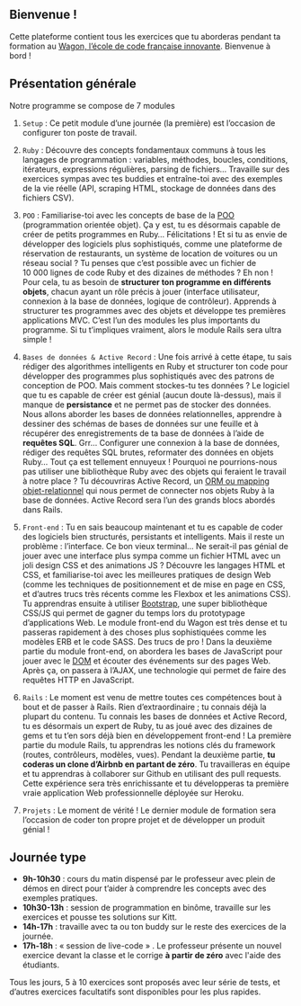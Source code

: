 ## Bienvenue !

Cette plateforme contient tous les exercices que tu aborderas pendant ta formation au [Wagon, l’école de code française innovante](http://www.lewagon.com). Bienvenue à bord !

## Présentation générale

Notre programme se compose de 7 modules

1.  `Setup` : Ce petit module d’une journée (la première) est l’occasion de configurer ton poste de travail.

2.  `Ruby` : Découvre des concepts fondamentaux communs à tous les langages de programmation : variables, méthodes, boucles, conditions, itérateurs, expressions régulières, parsing de fichiers… Travaille sur des exercices sympas avec tes buddies et entraîne-toi avec des exemples de la vie réelle (API, scraping HTML, stockage de données dans des fichiers CSV).

3.  `POO` : Familiarise-toi avec les concepts de base de la [POO](https://fr.wikipedia.org/wiki/Programmation_orient%C3%A9e_objet) (programmation orientée objet). Ça y est, tu es désormais capable de créer de petits programmes en Ruby… Félicitations ! Et si tu as envie de développer des logiciels plus sophistiqués, comme une plateforme de réservation de restaurants, un système de location de voitures ou un réseau social ? Tu penses que c’est possible avec un fichier de 10 000 lignes de code Ruby et des dizaines de méthodes ? Eh non ! Pour cela, tu as besoin de **structurer ton programme en différents objets**, chacun ayant un rôle précis à jouer (interface utilisateur, connexion à la base de données, logique de contrôleur). Apprends à structurer tes programmes avec des objets et développe tes premières applications MVC. C’est l’un des modules les plus importants du programme. Si tu t’impliques vraiment, alors le module Rails sera ultra simple !

4.  `Bases de données & Active Record` : Une fois arrivé à cette étape, tu sais rédiger des algorithmes intelligents en Ruby et structurer ton code pour développer des programmes plus sophistiqués avec des patrons de conception de POO. Mais comment stockes-tu tes données ? Le logiciel que tu es capable de créer est génial (aucun doute là-dessus), mais il manque de **persistance** et ne permet pas de stocker des données. Nous allons aborder les bases de données relationnelles, apprendre à dessiner des schémas de bases de données sur une feuille et à récupérer des enregistrements de ta base de données à l’aide de **requêtes SQL**. Grr… Configurer une connexion à la base de données, rédiger des requêtes SQL brutes, reformater des données en objets Ruby… Tout ça est tellement ennuyeux ! Pourquoi ne pourrions-nous pas utiliser une bibliothèque Ruby avec des objets qui feraient le travail à notre place ? Tu découvriras Active Record, un [ORM ou mapping objet-relationnel](https://fr.wikipedia.org/wiki/Mapping_objet-relationnel) qui nous permet de connecter nos objets Ruby à la base de données. Active Record sera l’un des grands blocs abordés dans Rails.

5.  `Front-end` : Tu en sais beaucoup maintenant et tu es capable de coder des logiciels bien structurés, persistants et intelligents. Mais il reste un problème : l’interface. Ce bon vieux terminal… Ne serait-il pas génial de jouer avec une interface plus sympa comme un fichier HTML avec un joli design CSS et des animations JS ? Découvre les langages HTML et CSS, et familiarise-toi avec les meilleures pratiques de design Web (comme les techniques de positionnement et de mise en page en CSS, et d’autres trucs très récents comme les Flexbox et les animations CSS). Tu apprendras ensuite à utiliser [Bootstrap](http://getbootstrap.com/), une super bibliothèque CSS/JS qui permet de gagner du temps lors du prototypage d’applications Web. Le module front-end du Wagon est très dense et tu passeras rapidement à des choses plus sophistiquées comme les modèles ERB et le code SASS. Des trucs de pro ! Dans la deuxième partie du module front-end, on abordera les bases de JavaScript pour jouer avec le [DOM](https://fr.wikipedia.org/wiki/Document_Object_Model) et écouter des événements sur des pages Web. Après ça, on passera à l’AJAX, une technologie qui permet de faire des requêtes HTTP en JavaScript.

6.  `Rails` : Le moment est venu de mettre toutes ces compétences bout à bout et de passer à Rails. Rien d’extraordinaire ; tu connais déjà la plupart du contenu. Tu connais les bases de données et Active Record, tu es désormais un expert de Ruby, tu as joué avec des dizaines de gems et tu t’en sors déjà bien en développement front-end ! La première partie du module Rails, tu apprendras les notions clés du framework (routes, contrôleurs, modèles, vues). Pendant la deuxième partie, **tu coderas un clone d’Airbnb en partant de zéro**. Tu travailleras en équipe et tu apprendras à collaborer sur Github en utilisant des pull requests. Cette expérience sera très enrichissante et tu développeras ta première vraie application Web professionnelle déployée sur Heroku.

7.  `Projets` : Le moment de vérité ! Le dernier module de formation sera l’occasion de coder ton propre projet et de développer un produit génial !

## Journée type

- **9h-10h30** : cours du matin dispensé par le professeur avec plein de démos en direct pour t’aider à comprendre les concepts avec des exemples pratiques.
- **10h30-13h** : session de programmation en binôme, travaille sur les exercices et pousse tes solutions sur Kitt.
- **14h-17h** : travaille avec ta ou ton buddy sur le reste des exercices de la journée.
- **17h-18h** : « session de live-code » . Le professeur présente un nouvel exercice devant la classe et le corrige **à partir de zéro** avec l'aide des étudiants.

Tous les jours, 5 à 10 exercices sont proposés avec leur série de tests, et d’autres exercices facultatifs sont disponibles pour les plus rapides.
